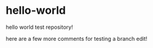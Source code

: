 # hello-world
hello world test repository!

here are a few more comments for testing a branch edit! 


